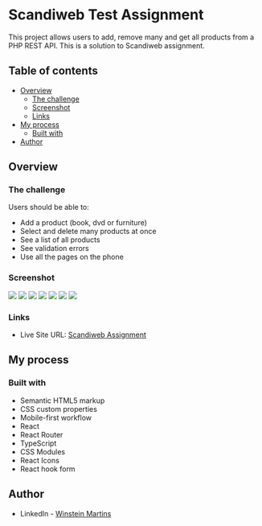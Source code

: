 # Scandiweb Test Assignment

This project allows users to add, remove many and get all products from a PHP REST API. This is a solution to Scandiweb assignment.

## Table of contents

- [Overview](#overview)
  - [The challenge](#the-challenge)
  - [Screenshot](#screenshot)
  - [Links](#links)
- [My process](#my-process)
  - [Built with](#built-with)
- [Author](#author)

## Overview

### The challenge

Users should be able to:

- Add a product (book, dvd or furniture)
- Select and delete many products at once
- See a list of all products
- See validation errors
- Use all the pages on the phone

### Screenshot

![](./screenshoots/01.png)
![](./screenshoots/02.png)
![](./screenshoots/03.png)
![](./screenshoots/04.png)
![](./screenshoots/05.png)
![](./screenshoots/06.png)
![](./screenshoots/07.png)

### Links

- Live Site URL: [Scandiweb Assignment](https://scandiweb-winstein.vercel.app/)

## My process

### Built with

- Semantic HTML5 markup
- CSS custom properties
- Mobile-first workflow
- React
- React Router
- TypeScript
- CSS Modules
- React Icons
- React hook form

## Author

- LinkedIn - [Winstein Martins](https://www.linkedin.com/in/winstein-martins/)